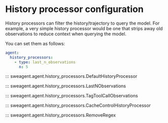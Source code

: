 # History processor configuration

History processors can filter the history/trajectory to query the model.
For example, a very simple history processor would be one that strips away old observations to reduce context when querying the model.

You can set them as follows:

```yaml
agent:
  history_processors:
    - type: last_n_observations
      n: 5
```

::: sweagent.agent.history_processors.DefaultHistoryProcessor

::: sweagent.agent.history_processors.LastNObservations

::: sweagent.agent.history_processors.TagToolCallObservations

::: sweagent.agent.history_processors.CacheControlHistoryProcessor

::: sweagent.agent.history_processors.RemoveRegex